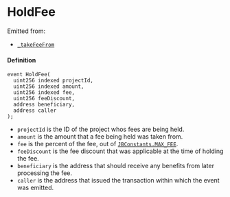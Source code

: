 # HoldFee

Emitted from:

* [`_takeFeeFrom`](/dev/api/contracts/or-payment-terminals/or-abstract/jbpayoutredemptionpaymentterminal/write/-_takefeefrom.md)

#### Definition

```
event HoldFee(
  uint256 indexed projectId,
  uint256 indexed amount,
  uint256 indexed fee,
  uint256 feeDiscount,
  address beneficiary,
  address caller
);
```

* `projectId` is the ID of the project whos fees are being held.
* `amount` is the amount that a fee being held was taken from.
* `fee` is the percent of the fee, out of [`JBConstants.MAX_FEE`](/dev/api/libraries/jbconstants.md).
* `feeDiscount` is the fee discount that was applicable at the time of holding the fee.
* `beneficiary` is the address that should receive any benefits from later processing the fee.
* `caller` is the address that issued the transaction within which the event was emitted.
